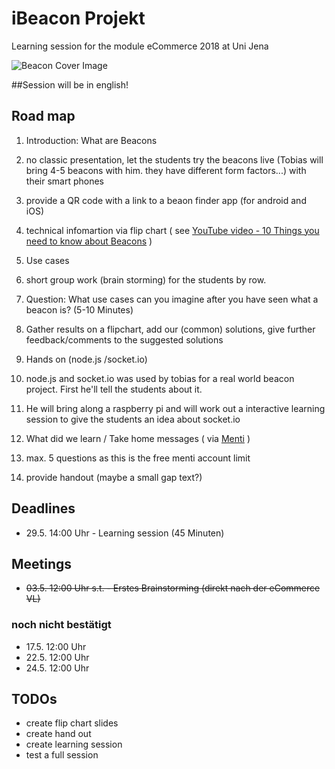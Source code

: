 ﻿# iBeacon Projekt
Learning session for the module eCommerce 2018 at Uni Jena

![Beacon Cover Image](https://1.bp.blogspot.com/-Hh-jLfDXFIc/VaSZggZrThI/AAAAAAAAA8g/oKxBD1bGM68/s1600/overall-graphic-070915.jpg)

##Session will be in english!

## Road map
1. Introduction: What are Beacons
  1. no classic presentation, let the students try the beacons live (Tobias will bring 4-5 beacons with him. they have different form factors...) with their smart phones
  2. provide a QR code with a link to a beaon finder app (for android and iOS)
  3. technical infomartion via flip chart ( see [YouTube video - 10 Things you need to know about Beacons](https://www.youtube.com/watch?v=L44m7otNI7o) )

2. Use cases
  1. short group work (brain storming) for the students by row. 
  2. Question: What use cases can you imagine after you have seen what a beacon is? (5-10 Minutes)
  3. Gather results on a flipchart, add our (common) solutions, give further feedback/comments to the suggested solutions

3. Hands on (node.js /socket.io)
  1. node.js and socket.io was used by tobias for a real world beacon project. First he'll tell the students about it.
  2. He will bring along a raspberry pi and will work out a interactive learning session to give the students an idea about socket.io

4. What did we learn / Take home messages ( via [Menti](https://www.menti.com/) )
  1. max. 5 questions as this is the free menti account limit

5. provide handout (maybe a small gap text?)

## Deadlines
* 29.5. 14:00 Uhr - Learning session (45 Minuten)

## Meetings
* ~~03.5. 12:00 Uhr s.t. - Erstes Brainstorming (direkt nach der eCommerce VL)~~

### noch nicht bestätigt
* 17.5. 12:00 Uhr
* 22.5. 12:00 Uhr
* 24.5. 12:00 Uhr

## TODOs
* create flip chart slides
* create hand out
* create learning session
* test a full session
